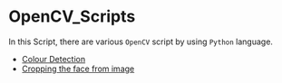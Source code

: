 # OpenCV_Scripts
In this Script, there are various `OpenCV` script by using `Python` language.
- [Colour Detection](./Colour%20Detection)
- [Cropping the face from image](./Cropping%20face%20from%20image)

